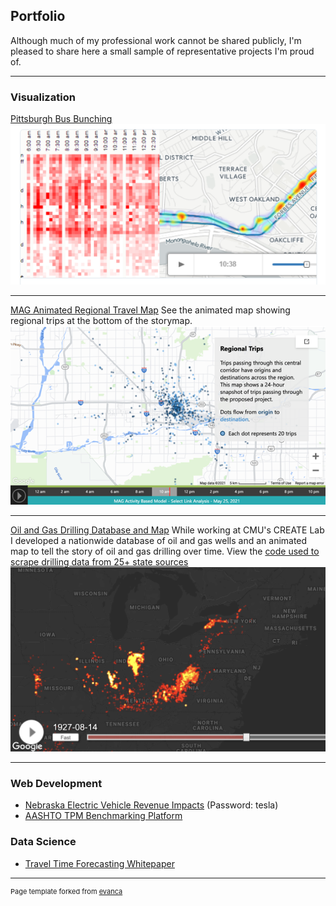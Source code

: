 ## Portfolio

Although much of my professional work cannot be shared publicly, I'm pleased to share here a small sample of representative projects I'm proud of.

---

### Visualization

[Pittsburgh Bus Bunching](/bunching_page)
<img src="images/bunching/bunching_thumbnail.png?raw=true"/>

---
[MAG Animated Regional Travel Map](https://storymaps.arcgis.com/stories/1121f240a00d45a3bd9d2a0e13549c8a)
See the animated map showing regional trips at the bottom of the storymap.
<img src="images/mag_animation_thumbnail.png?raw=true"/>

---
[Oil and Gas Drilling Database and Map](https://cmu-create-lab.github.io/drilling-data-tools/wells-decay.html)
While working at CMU's CREATE Lab I developed a nationwide database of oil and gas wells and an animated map to tell the story of oil and gas drilling over time. View the [code used to scrape drilling data from 25+ state sources](https://github.com/CMU-CREATE-Lab/drilling-data-tools)
<img src="images/wells_thumbnail.png?raw=true"/>

---

### Web Development

- [Nebraska Electric Vehicle Revenue Impacts](https://highstreet.shinyapps.io/ndot-ev-revenue/) (Password: tesla)
- [AASHTO TPM Benchmarking Platform](https://benchmarking.tpm-portal.com/)

### Data Science

- [Travel Time Forecasting Whitepaper](/pdf/travel_time_forecasting_whitepaper.pdf)


---
<p style="font-size:11px">Page template forked from <a href="https://github.com/evanca/quick-portfolio">evanca</a></p>
<!-- Remove above link if you don't want to attibute -->
